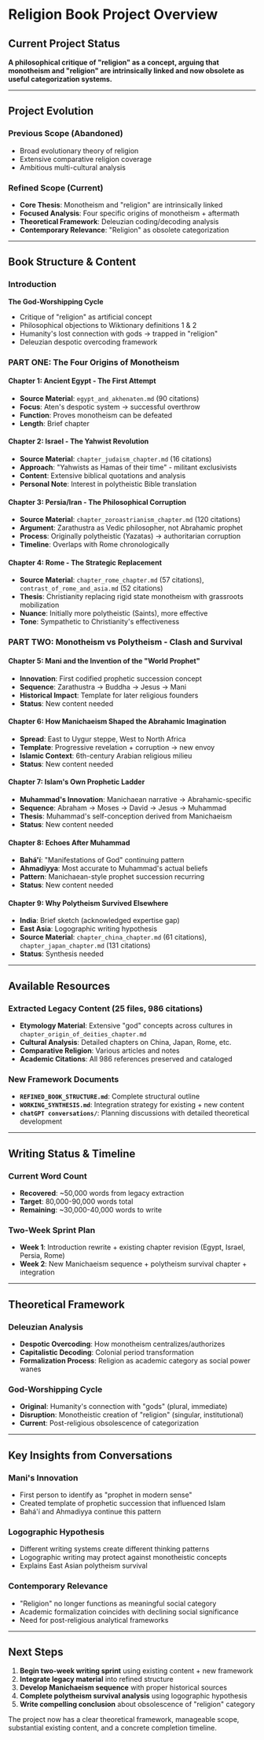 # Religion Book Project Overview

## **Current Project Status**
**A philosophical critique of "religion" as a concept, arguing that monotheism and "religion" are intrinsically linked and now obsolete as useful categorization systems.**

---

## **Project Evolution**

### **Previous Scope** (Abandoned)
- Broad evolutionary theory of religion
- Extensive comparative religion coverage
- Ambitious multi-cultural analysis

### **Refined Scope** (Current)
- **Core Thesis**: Monotheism and "religion" are intrinsically linked
- **Focused Analysis**: Four specific origins of monotheism + aftermath
- **Theoretical Framework**: Deleuzian coding/decoding analysis
- **Contemporary Relevance**: "Religion" as obsolete categorization

---

## **Book Structure & Content**

### **Introduction** 
**The God-Worshipping Cycle**
- Critique of "religion" as artificial concept
- Philosophical objections to Wiktionary definitions 1 & 2
- Humanity's lost connection with gods → trapped in "religion"
- Deleuzian despotic overcoding framework

### **PART ONE: The Four Origins of Monotheism**

#### **Chapter 1: Ancient Egypt - The First Attempt**
- **Source Material**: `egypt_and_akhenaten.md` (90 citations)
- **Focus**: Aten's despotic system → successful overthrow
- **Function**: Proves monotheism can be defeated
- **Length**: Brief chapter

#### **Chapter 2: Israel - The Yahwist Revolution**
- **Source Material**: `chapter_judaism_chapter.md` (16 citations)
- **Approach**: "Yahwists as Hamas of their time" - militant exclusivists
- **Content**: Extensive biblical quotations and analysis
- **Personal Note**: Interest in polytheistic Bible translation

#### **Chapter 3: Persia/Iran - The Philosophical Corruption**
- **Source Material**: `chapter_zoroastrianism_chapter.md` (120 citations)
- **Argument**: Zarathustra as Vedic philosopher, not Abrahamic prophet
- **Process**: Originally polytheistic (Yazatas) → authoritarian corruption
- **Timeline**: Overlaps with Rome chronologically

#### **Chapter 4: Rome - The Strategic Replacement**
- **Source Material**: `chapter_rome_chapter.md` (57 citations), `contrast_of_rome_and_asia.md` (52 citations)
- **Thesis**: Christianity replacing rigid state monotheism with grassroots mobilization
- **Nuance**: Initially more polytheistic (Saints), more effective
- **Tone**: Sympathetic to Christianity's effectiveness

### **PART TWO: Monotheism vs Polytheism - Clash and Survival**

#### **Chapter 5: Mani and the Invention of the "World Prophet"**
- **Innovation**: First codified prophetic succession concept
- **Sequence**: Zarathustra → Buddha → Jesus → Mani
- **Historical Impact**: Template for later religious founders
- **Status**: New content needed

#### **Chapter 6: How Manichaeism Shaped the Abrahamic Imagination**
- **Spread**: East to Uygur steppe, West to North Africa  
- **Template**: Progressive revelation + corruption → new envoy
- **Islamic Context**: 6th-century Arabian religious milieu
- **Status**: New content needed

#### **Chapter 7: Islam's Own Prophetic Ladder**
- **Muhammad's Innovation**: Manichaean narrative → Abrahamic-specific
- **Sequence**: Abraham → Moses → David → Jesus → Muhammad
- **Thesis**: Muhammad's self-conception derived from Manichaeism
- **Status**: New content needed

#### **Chapter 8: Echoes After Muhammad**
- **Bahá'í**: "Manifestations of God" continuing pattern
- **Ahmadiyya**: Most accurate to Muhammad's actual beliefs
- **Pattern**: Manichaean-style prophet succession recurring
- **Status**: New content needed

#### **Chapter 9: Why Polytheism Survived Elsewhere**
- **India**: Brief sketch (acknowledged expertise gap)
- **East Asia**: Logographic writing hypothesis
- **Source Material**: `chapter_china_chapter.md` (61 citations), `chapter_japan_chapter.md` (131 citations)
- **Status**: Synthesis needed

---

## **Available Resources**

### **Extracted Legacy Content** (25 files, 986 citations)
- **Etymology Material**: Extensive "god" concepts across cultures in `chapter_origin_of_deities_chapter.md`
- **Cultural Analysis**: Detailed chapters on China, Japan, Rome, etc.
- **Comparative Religion**: Various articles and notes
- **Academic Citations**: All 986 references preserved and cataloged

### **New Framework Documents**
- **`REFINED_BOOK_STRUCTURE.md`**: Complete structural outline
- **`WORKING_SYNTHESIS.md`**: Integration strategy for existing + new content
- **`chatGPT conversations/`**: Planning discussions with detailed theoretical development

---

## **Writing Status & Timeline**

### **Current Word Count**
- **Recovered**: ~50,000 words from legacy extraction
- **Target**: 80,000-90,000 words total  
- **Remaining**: ~30,000-40,000 words to write

### **Two-Week Sprint Plan**
- **Week 1**: Introduction rewrite + existing chapter revision (Egypt, Israel, Persia, Rome)
- **Week 2**: New Manichaeism sequence + polytheism survival chapter + integration

---

## **Theoretical Framework**

### **Deleuzian Analysis**
- **Despotic Overcoding**: How monotheism centralizes/authorizes
- **Capitalistic Decoding**: Colonial period transformation  
- **Formalization Process**: Religion as academic category as social power wanes

### **God-Worshipping Cycle**
- **Original**: Humanity's connection with "gods" (plural, immediate)
- **Disruption**: Monotheistic creation of "religion" (singular, institutional)
- **Current**: Post-religious obsolescence of categorization

---

## **Key Insights from Conversations**

### **Mani's Innovation**
- First person to identify as "prophet in modern sense"
- Created template of prophetic succession that influenced Islam
- Bahá'í and Ahmadiyya continue this pattern

### **Logographic Hypothesis**
- Different writing systems create different thinking patterns
- Logographic writing may protect against monotheistic concepts
- Explains East Asian polytheism survival

### **Contemporary Relevance** 
- "Religion" no longer functions as meaningful social category
- Academic formalization coincides with declining social significance
- Need for post-religious analytical frameworks

---

## **Next Steps**

1. **Begin two-week writing sprint** using existing content + new framework
2. **Integrate legacy material** into refined structure 
3. **Develop Manichaeism sequence** with proper historical sources
4. **Complete polytheism survival analysis** using logographic hypothesis
5. **Write compelling conclusion** about obsolescence of "religion" category

The project now has a clear theoretical framework, manageable scope, substantial existing content, and a concrete completion timeline.